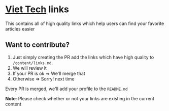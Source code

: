 # [Viet Tech](https://www.facebook.com/groups/1177470863076165) links

This contains all of high quality links which help users can find your favorite articles easier

## Want to contribute?

1. Just simply creating the PR add the links which have high quality to `/content/links.md`.
2. We will review it
3. If your PR is ok => We'll merge that
4. Otherwise => Sorry! next time

Every PR is merged, we'll add your profile to the `README.md`

**Note**: Please check whether or not your links are existing in the current content